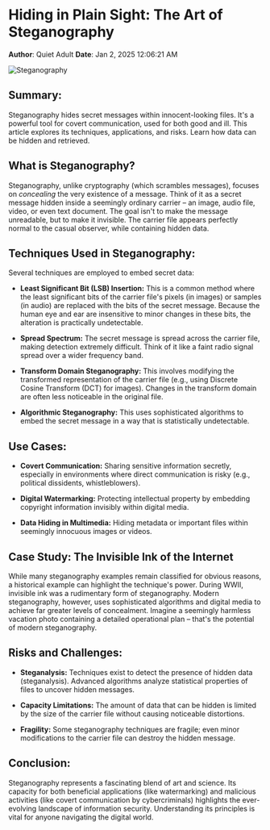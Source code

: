 # Hiding in Plain Sight: The Art of Steganography

**Author**: Quiet Adult
**Date**: Jan 2, 2025 12:06:21 AM

![Steganography](https://www.sdsolutionsllc.com/wp-content/uploads/2015/12/Steganography-1024x768.png)

## Summary:

Steganography hides secret messages within innocent-looking files.  It's a powerful tool for covert communication, used for both good and ill. This article explores its techniques, applications, and risks. Learn how data can be hidden and retrieved.

## What is Steganography?

Steganography, unlike cryptography (which scrambles messages), focuses on *concealing* the very existence of a message.  Think of it as a secret message hidden inside a seemingly ordinary carrier – an image, audio file, video, or even text document. The goal isn't to make the message unreadable, but to make it invisible.  The carrier file appears perfectly normal to the casual observer, while containing hidden data.

## Techniques Used in Steganography:

Several techniques are employed to embed secret data:

* **Least Significant Bit (LSB) Insertion:** This is a common method where the least significant bits of the carrier file's pixels (in images) or samples (in audio) are replaced with the bits of the secret message.  Because the human eye and ear are insensitive to minor changes in these bits, the alteration is practically undetectable.

* **Spread Spectrum:** The secret message is spread across the carrier file, making detection extremely difficult. Think of it like a faint radio signal spread over a wider frequency band.

* **Transform Domain Steganography:**  This involves modifying the transformed representation of the carrier file (e.g., using Discrete Cosine Transform (DCT) for images).  Changes in the transform domain are often less noticeable in the original file.

* **Algorithmic Steganography:** This uses sophisticated algorithms to embed the secret message in a way that is statistically undetectable.

## Use Cases:

* **Covert Communication:**  Sharing sensitive information secretly, especially in environments where direct communication is risky (e.g., political dissidents, whistleblowers).

* **Digital Watermarking:** Protecting intellectual property by embedding copyright information invisibly within digital media.

* **Data Hiding in Multimedia:** Hiding metadata or important files within seemingly innocuous images or videos.


## Case Study:  The Invisible Ink of the Internet

While many steganography examples remain classified for obvious reasons, a historical example can highlight the technique's power. During WWII, invisible ink was a rudimentary form of steganography.  Modern steganography, however, uses sophisticated algorithms and digital media to achieve far greater levels of concealment.  Imagine a seemingly harmless vacation photo containing a detailed operational plan – that's the potential of modern steganography.


## Risks and Challenges:

* **Steganalysis:**  Techniques exist to detect the presence of hidden data (steganalysis).  Advanced algorithms analyze statistical properties of files to uncover hidden messages.

* **Capacity Limitations:**  The amount of data that can be hidden is limited by the size of the carrier file without causing noticeable distortions.

* **Fragility:**  Some steganography techniques are fragile; even minor modifications to the carrier file can destroy the hidden message.


## Conclusion:

Steganography represents a fascinating blend of art and science.  Its capacity for both beneficial applications (like watermarking) and malicious activities (like covert communication by cybercriminals) highlights the ever-evolving landscape of information security.  Understanding its principles is vital for anyone navigating the digital world.